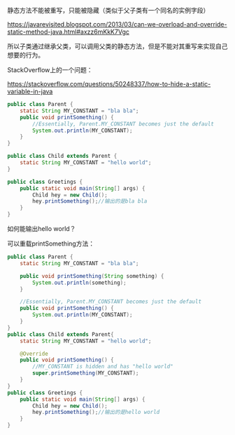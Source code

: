 静态方法不能被重写，只能被隐藏（类似于父子类有一个同名的实例字段）

https://javarevisited.blogspot.com/2013/03/can-we-overload-and-override-static-method-java.html#axzz6mKkK7Vgc

所以子类通过继承父类，可以调用父类的静态方法，但是不能对其重写来实现自己想要的行为。

StackOverflow上的一个问题：

https://stackoverflow.com/questions/50248337/how-to-hide-a-static-variable-in-java

```java
public class Parent {
    static String MY_CONSTANT = "bla bla";
    public void printSomething() {
        //Essentially, Parent.MY_CONSTANT becomes just the default
        System.out.println(MY_CONSTANT);
    }
}

public class Child extends Parent {
    static String MY_CONSTANT = "hello world";
}

public class Greetings {
    public static void main(String[] args) {
        Child hey = new Child();
        hey.printSomething();//输出的是bla bla
    }
}
```

如何能输出hello world？

可以重载printSomething方法：

```java
public class Parent {
    static String MY_CONSTANT = "bla bla";

    public void printSomething(String something) {
        System.out.println(something);
    }

    //Essentially, Parent.MY_CONSTANT becomes just the default
    public void printSomething() {
        System.out.println(MY_CONSTANT);
    }
}
public class Child extends Parent{
    static String MY_CONSTANT = "hello world";

    @Override
    public void printSomething() {
        //MY_CONSTANT is hidden and has "hello world"
        super.printSomething(MY_CONSTANT); 
    }
}
public class Greetings {
    public static void main(String[] args) {
        Child hey = new Child();
        hey.printSomething();//输出的是hello world
    }
}
```